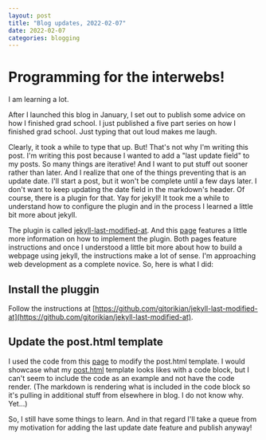 ```yaml
---
layout: post
title: "Blog updates, 2022-02-07"
date: 2022-02-07
categories: blogging
---
```


# Programming for the interwebs!

I am learning a lot.

After I launched this blog in January, I set out to publish some advice on how I finished grad school. I just published a five part series on how I finished grad school. Just typing that out loud makes me laugh.

Clearly, it took a while to type that up. But! That's not why I'm writing this post. I'm writing this post because I wanted to add a "last update field" to my posts. So many things are iterative! And I want to put stuff out sooner rather than later. And I realize that one of the things preventing that is an update date. I'll start a post, but it won't be complete until a few days later. I don't want to keep updating the date field in the markdown's header. Of course, there is a plugin for that. Yay for jekyll! It took me a while to understand how to configure the plugin and in the process I learned a little bit more about jekyll.

The plugin is called [jekyll-last-modified-at](https://github.com/gjtorikian/jekyll-last-modified-at). And this [page](https://tomkadwill.com/adding-last-modified-date-to-jekyll) features a little more information on how to implement the plugin. Both pages feature instructions and once I understood a little bit more about how to build a webpage using jekyll, the instructions make a lot of sense. I'm approaching web development as a complete novice. So, here is what I did:

## Install the pluggin
Follow the instructions at [https://github.com/gjtorikian/jekyll-last-modified-at](https://github.com/gjtorikian/jekyll-last-modified-at).

## Update the post.html template
I used the code from this [page](https://tomkadwill.com/adding-last-modified-date-to-jekyll) to modify the post.html template. I would showcase what my [post.html](https://github.com/mike-babb/mike-babb.github.io/blob/main/_layouts/post.html) template looks likes with a code block, but I can't seem to include the code as an example and not have the code render. (The markdown is rendering what is included in the code block so it's pulling in additional stuff from elsewhere in blog. I do not know why. Yet...) 

So, I still have some things to learn. And in that regard I'll take a queue from my motivation for adding the last update date feature and publish anyway!


